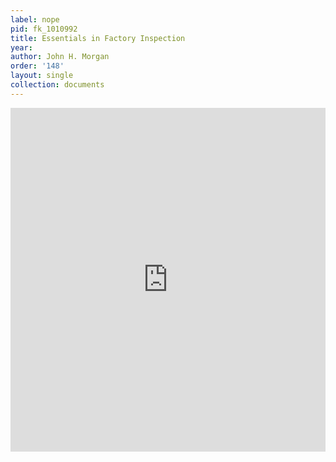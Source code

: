 ```yaml
---
label: nope
pid: fk_1010992
title: Essentials in Factory Inspection
year:
author: John H. Morgan
order: '148'
layout: single
collection: documents
---
```

<iframe src="https://northwestern.app.box.com/embed/s/82t3fafgu82syppxmgzhr26vhf9y53va?sortColumn=date&view=list" width="100%" height="550" frameborder="0" allowfullscreen webkitallowfullscreen msallowfullscreen></iframe>

